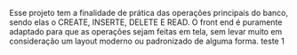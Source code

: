 Esse projeto tem a finalidade de prática das operações principais do banco, sendo elas o CREATE, INSERTE, DELETE E READ. O front end é puramente adaptado para que as operações sejam feitas em tela, sem levar muito em consideração um layout moderno ou padronizado de alguma forma.
teste 1